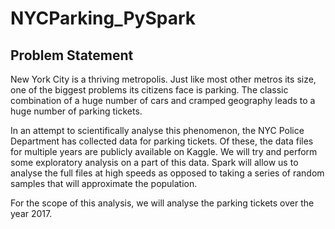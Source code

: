 # NYCParking_PySpark

## Problem Statement

New York City is a thriving metropolis. Just like most other metros its size, one of the biggest problems its citizens face is parking. The classic combination of a huge number of cars and cramped geography leads to a huge number of parking tickets.

In an attempt to scientifically analyse this phenomenon, the NYC Police Department has collected data for parking tickets. Of these, the data files for multiple years are publicly available on Kaggle. 
We will try and perform some exploratory analysis on a part of this data. Spark will allow us to analyse the full files at high speeds as opposed to taking a series of random samples that will approximate the population. 

For the scope of this analysis, we will analyse the parking tickets over the year 2017. 
